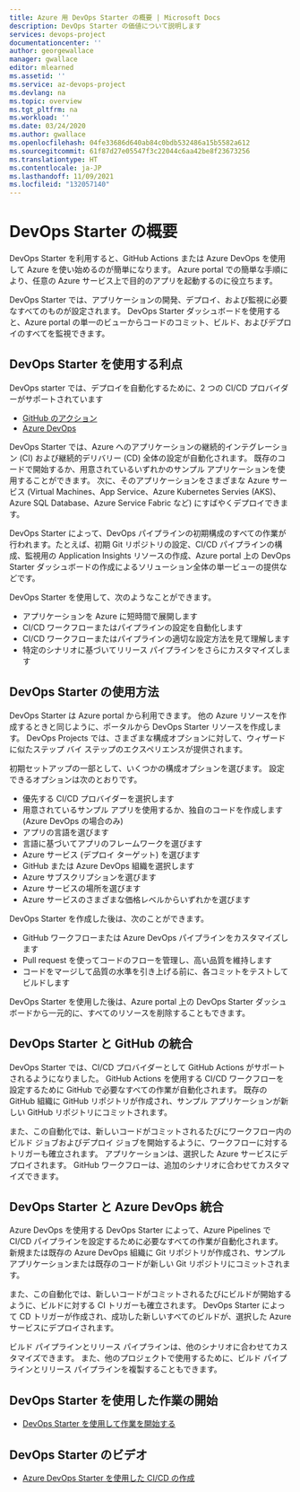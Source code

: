 ```yaml
---
title: Azure 用 DevOps Starter の概要 | Microsoft Docs
description: DevOps Starter の価値について説明します
services: devops-project
documentationcenter: ''
author: georgewallace
manager: gwallace
editor: mlearned
ms.assetid: ''
ms.service: az-devops-project
ms.devlang: na
ms.topic: overview
ms.tgt_pltfrm: na
ms.workload: ''
ms.date: 03/24/2020
ms.author: gwallace
ms.openlocfilehash: 04fe33686d640ab84c0bdb532486a15b5582a612
ms.sourcegitcommit: 61f87d27e05547f3c22044c6aa42be8f23673256
ms.translationtype: HT
ms.contentlocale: ja-JP
ms.lasthandoff: 11/09/2021
ms.locfileid: "132057140"
---
```

# <a name="overview-of-devops-starter"></a>DevOps Starter の概要

 DevOps Starter を利用すると、GitHub Actions または Azure DevOps を使用して Azure を使い始めるのが簡単になります。 Azure portal での簡単な手順により、任意の Azure サービス上で目的のアプリを起動するのに役立ちます。 

 DevOps Starter では、アプリケーションの開発、デプロイ、および監視に必要なすべてのものが設定されます。 DevOps Starter ダッシュボードを使用すると、Azure portal の単一のビューからコードのコミット、ビルド、およびデプロイのすべてを監視できます。

## <a name="advantages-of-using-devops-starter"></a>DevOps Starter を使用する利点

  DevOps starter では、デプロイを自動化するために、2 つの CI/CD プロバイダーがサポートされています
  * [GitHub のアクション](https://github.com/features/actions)
  * [Azure DevOps](https://azure.microsoft.com/services/devops)

  DevOps Starter では、Azure へのアプリケーションの継続的インテグレーション (CI) および継続的デリバリー (CD) 全体の設定が自動化されます。  既存のコードで開始するか、用意されているいずれかのサンプル アプリケーションを使用することができます。 次に、そのアプリケーションをさまざまな Azure サービス (Virtual Machines、App Service、Azure Kubernetes Servies (AKS)、Azure SQL Database、Azure Service Fabric など) にすばやくデプロイできます。  

  DevOps Starter によって、DevOps パイプラインの初期構成のすべての作業が行われます。たとえば、初期 Git リポジトリの設定、CI/CD パイプラインの構成、監視用の Application Insights リソースの作成、Azure portal 上の DevOps Starter ダッシュボードの作成によるソリューション全体の単一ビューの提供などです。

DevOps Starter を使用して、次のようなことができます。

* アプリケーションを Azure に短時間で展開します
* CI/CD ワークフローまたはパイプラインの設定を自動化します
* CI/CD ワークフローまたはパイプラインの適切な設定方法を見て理解します
* 特定のシナリオに基づいてリリース パイプラインをさらにカスタマイズします

## <a name="how-to-use-devops-starter"></a>DevOps Starter の使用方法

  DevOps Starter は Azure portal から利用できます。 他の Azure リソースを作成するときと同じように、ポータルから DevOps Starter リソースを作成します。 DevOps Projects では、さまざまな構成オプションに対して、ウィザードに似たステップ バイ ステップのエクスペリエンスが提供されます。  

初期セットアップの一部として、いくつかの構成オプションを選びます。 設定できるオプションは次のとおりです。

* 優先する CI/CD プロバイダーを選択します
* 用意されているサンプル アプリを使用するか、独自のコードを作成します (Azure DevOps の場合のみ)
* アプリの言語を選びます
* 言語に基づいてアプリのフレームワークを選びます
* Azure サービス (デプロイ ターゲット) を選びます
* GitHub または Azure DevOps 組織を選択します
* Azure サブスクリプションを選びます
* Azure サービスの場所を選びます
* Azure サービスのさまざまな価格レベルからいずれかを選びます

DevOps Starter を作成した後は、次のことができます。

* GitHub ワークフローまたは Azure DevOps パイプラインをカスタマイズします
* Pull request を使ってコードのフローを管理し、高い品質を維持します
* コードをマージして品質の水準を引き上げる前に、各コミットをテストしてビルドします

DevOps Starter を使用した後は、Azure portal 上の DevOps Starter ダッシュボードから一元的に、すべてのリソースを削除することもできます。

## <a name="devops-starter-and-github-integration"></a>DevOps Starter と GitHub の統合

DevOps Starter では、CI/CD プロバイダーとして GitHub Actions がサポートされるようになりました。 GitHub Actions を使用する CI/CD ワークフローを設定するために GitHub で必要なすべての作業が自動化されます。 既存の GitHub 組織に GitHub リポジトリが作成され、サンプル アプリケーションが新しい GitHub リポジトリにコミットされます。  

また、この自動化では、新しいコードがコミットされるたびにワークフロー内のビルド ジョブおよびデプロイ ジョブを開始するように、ワークフローに対するトリガーも確立されます。 アプリケーションは、選択した Azure サービスにデプロイされます。 GitHub ワークフローは、追加のシナリオに合わせてカスタマイズできます。 

## <a name="devops-starter-and-azure-devops-integration"></a>DevOps Starter と Azure DevOps 統合

Azure DevOps を使用する DevOps Starter によって、Azure Pipelines で CI/CD パイプラインを設定するために必要なすべての作業が自動化されます。 新規または既存の Azure DevOps 組織に Git リポジトリが作成され、サンプル アプリケーションまたは既存のコードが新しい Git リポジトリにコミットされます。  

また、この自動化では、新しいコードがコミットされるたびにビルドが開始するように、ビルドに対する CI トリガーも確立されます。 DevOps Starter によって CD トリガーが作成され、成功した新しいすべてのビルドが、選択した Azure サービスにデプロイされます。  

ビルド パイプラインとリリース パイプラインは、他のシナリオに合わせてカスタマイズできます。 また、他のプロジェクトで使用するために、ビルド パイプラインとリリース パイプラインを複製することもできます。

## <a name="getting-started-with-devops-starter"></a>DevOps Starter を使用した作業の開始

* [DevOps Starter を使用して作業を開始する](./azure-devops-project-github.md)

##  <a name="devops-starter-videos"></a>DevOps Starter のビデオ

* [Azure DevOps Starter を使用した CI/CD の作成](https://www.youtube.com/watch?v=NuYDAs3kNV8)
